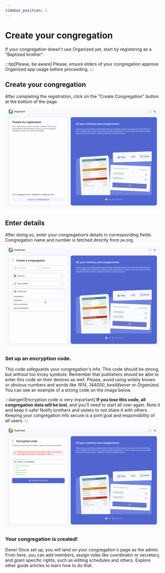 ```yaml
---
sidebar_position: 2
---
```


# Create your congregation

If your congregation doesn't use Organized yet, start by registering as a "Baptized brother".

:::tip[Please, be aware]
Please, ensure elders of your congregation approve Organized app usage before proceeding.
:::

## Create your congregation

After completing the registration, click on the "Create Congregation" button at the bottom of the page. 

![Create a congregation](./img/create.png)

## Enter details

After doing so, enter your congregation’s details in corresponding fields. Congregation name and number is fetched directly from jw.org.

![Congregation details](./img/details.png)

### Set up an encryption code.

This code safeguards your congregation's info. This code should be strong, but without too tricky symbols. Remember that publishers should be able to enter this code on their devices as well. Please, avoid using widely known or obvious numbers and words like _1914_, _144000_, _bestlifeever_ or _Organized_. You can see an example of a strong code on the image below.

:::danger[Encryption code is very important]
**If you lose this code, all congregation data will be lost**, and you'll need to start all over again. Note it and keep it safe! Notify brothers and sisters to not share it with others. Keeping your congregation info secure is a joint goal and responsibility of all users.
:::

![Congregation encryption code](./img/encryption.png)

### Your congregation is created!

Done! Once set up, you will land on your congregation's page as the admin. From here, you can add members, assign roles like coordinator or secretary, and grant specific rights, such as editing schedules and others. Explore other guide articles to learn how to do that.